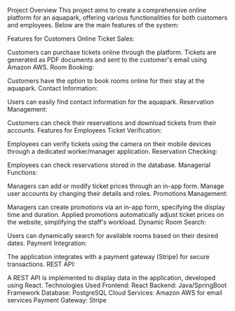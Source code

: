 Project Overview
This project aims to create a comprehensive online platform for an aquapark, offering various functionalities for both customers and employees. Below are the main features of the system:

Features for Customers
Online Ticket Sales:

Customers can purchase tickets online through the platform.
Tickets are generated as PDF documents and sent to the customer's email using Amazon AWS.
Room Booking:

Customers have the option to book rooms online for their stay at the aquapark.
Contact Information:

Users can easily find contact information for the aquapark.
Reservation Management:

Customers can check their reservations and download tickets from their accounts.
Features for Employees
Ticket Verification:

Employees can verify tickets using the camera on their mobile devices through a dedicated worker/manager application.
Reservation Checking:

Employees can check reservations stored in the database.
Managerial Functions:

Managers can add or modify ticket prices through an in-app form.
Manage user accounts by changing their details and roles.
Promotions Management:

Managers can create promotions via an in-app form, specifying the display time and duration.
Applied promotions automatically adjust ticket prices on the website, simplifying the staff's workload.
Dynamic Room Search:

Users can dynamically search for available rooms based on their desired dates.
Payment Integration:

The application integrates with a payment gateway (Stripe) for secure transactions.
REST API:

A REST API is implemented to display data in the application, developed using React.
Technologies Used
Frontend: React
Backend: Java/SpringBoot Framework
Database: PostgreSQL
Cloud Services: Amazon AWS for email services
Payment Gateway: Stripe
